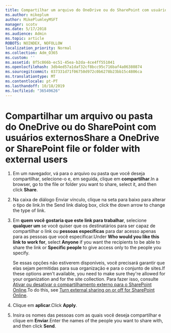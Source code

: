 ```yaml
---
title: Compartilhar um arquivo do OneDrive ou do SharePoint com usuários externos
ms.author: mikeplum
author: MikePlumleyMSFT
manager: scotv
ms.date: 5/17/2018
ms.audience: Admin
ms.topic: article
ROBOTS: NOINDEX, NOFOLLOW
localization_priority: Normal
ms.collection: Adm_O365
ms.custom: ''
ms.assetid: 8f5c866b-ec51-45ea-b2da-4ce4ff551041
ms.openlocfilehash: 3db4ed57a1daf32cf8bcc95c716baf4a06380874
ms.sourcegitcommit: 037331d71f06750d972c0b6278b23bb15c4806ca
ms.translationtype: MT
ms.contentlocale: pt-PT
ms.lasthandoff: 10/18/2019
ms.locfileid: "36549626"
---
```

# <a name="share-a-onedrive-or-sharepoint-file-or-folder-with-external-users"></a><span data-ttu-id="6152b-102">Compartilhar um arquivo ou pasta do OneDrive ou do SharePoint com usuários externos</span><span class="sxs-lookup"><span data-stu-id="6152b-102">Share a OneDrive or SharePoint file or folder with external users</span></span>

1. <span data-ttu-id="6152b-103">Em um navegador, vá para o arquivo ou pasta que você deseja compartilhar, selecione-o e, em seguida, clique em **compartilhar**.</span><span class="sxs-lookup"><span data-stu-id="6152b-103">In a browser, go to the file or folder you want to share, select it, and then click **Share**.</span></span>
    
2. <span data-ttu-id="6152b-104">Na caixa de diálogo Enviar vínculo, clique na seta para baixo para alterar o tipo de link.</span><span class="sxs-lookup"><span data-stu-id="6152b-104">In the Send link dialog box, click the down arrow to change the type of link.</span></span>
    
3. <span data-ttu-id="6152b-105">Em **quem você gostaria que este link para trabalhar**, selecione **qualquer um** se você quiser que os destinatários para ser capaz de compartilhar o link ou **pessoas específicas** para dar acesso apenas para as pessoas que você especificar.</span><span class="sxs-lookup"><span data-stu-id="6152b-105">Under **Who would you like this link to work for**, select **Anyone** if you want the recipients to be able to share the link or **Specific people** to give access only to the people you specify.</span></span> 
    
    <span data-ttu-id="6152b-106">Se essas opções não estiverem disponíveis, você precisará garantir que elas sejam permitidas para sua organização e para o conjunto de sites.</span><span class="sxs-lookup"><span data-stu-id="6152b-106">If these options aren't available, you need to make sure they're allowed for your organization and for the site collection.</span></span> <span data-ttu-id="6152b-107">Para fazer isso, consulte [Ativar ou desativar o compartilhamento externo para o SharePoint Online](https://go.microsoft.com/fwlink/?linkid=866426).</span><span class="sxs-lookup"><span data-stu-id="6152b-107">To do this, see [Turn external sharing on or off for SharePoint Online](https://go.microsoft.com/fwlink/?linkid=866426).</span></span>
    
4. <span data-ttu-id="6152b-108">Clique em **aplicar**.</span><span class="sxs-lookup"><span data-stu-id="6152b-108">Click **Apply**.</span></span>
    
5. <span data-ttu-id="6152b-109">Insira os nomes das pessoas com as quais você deseja compartilhar e clique em **Enviar**.</span><span class="sxs-lookup"><span data-stu-id="6152b-109">Enter the names of the people you want to share with, and then click **Send**.</span></span>
    

